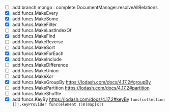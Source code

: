 - [ ] add branch mongo : complete DocumentManager.resolveAllRelations
- [x] add funcs.MakeEvery
- [x] add funcs.MakeSome
- [x] add funcs.MakeFilter
- [ ] add funcs.MakeLastIndexOf
- [x] add funcs.MakeFind
- [ ] add funcs.MakeReverse
- [ ] add funcs.MakeSort
- [x] add funcs.MakeForEach
- [x] add funcs.MakeInclude
- [ ] add funcs.MakeDifference
- [ ] add funcs.MakeUnion
- [ ] add funcs.MakeXor
- [x] add funcs.MakeGroupBy https://lodash.com/docs/4.17.2#groupBy 
- [ ] add funcs.MakePartition https://lodash.com/docs/4.17.2#partition
- [ ] add funcs.MakeShuffle
- [x] add funcs.KeyBy https://lodash.com/docs/4.17.2#keyBy `func(collection []T,keyProvider func(element T)K)map[K]T`